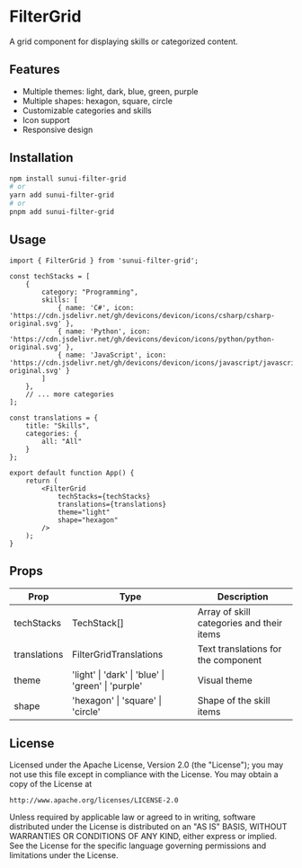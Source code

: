 # FilterGrid

A grid component for displaying skills or categorized content.

## Features

- Multiple themes: light, dark, blue, green, purple
- Multiple shapes: hexagon, square, circle
- Customizable categories and skills
- Icon support
- Responsive design

## Installation

```bash
npm install sunui-filter-grid
# or
yarn add sunui-filter-grid
# or
pnpm add sunui-filter-grid
```

## Usage

```tsx
import { FilterGrid } from 'sunui-filter-grid';

const techStacks = [
    {
        category: "Programming",
        skills: [
            { name: 'C#', icon: 'https://cdn.jsdelivr.net/gh/devicons/devicon/icons/csharp/csharp-original.svg' },
            { name: 'Python', icon: 'https://cdn.jsdelivr.net/gh/devicons/devicon/icons/python/python-original.svg' },
            { name: 'JavaScript', icon: 'https://cdn.jsdelivr.net/gh/devicons/devicon/icons/javascript/javascript-original.svg' }
        ]
    },
    // ... more categories
];

const translations = {
    title: "Skills",
    categories: {
        all: "All"
    }
};

export default function App() {
    return (
        <FilterGrid
            techStacks={techStacks}
            translations={translations}
            theme="light"
            shape="hexagon"
        />
    );
}
```

## Props

| Prop | Type | Description |
|------|------|-------------|
| techStacks | TechStack[] | Array of skill categories and their items |
| translations | FilterGridTranslations | Text translations for the component |
| theme | 'light' \| 'dark' \| 'blue' \| 'green' \| 'purple' | Visual theme |
| shape | 'hexagon' \| 'square' \| 'circle' | Shape of the skill items |

## License

Licensed under the Apache License, Version 2.0 (the "License");
you may not use this file except in compliance with the License.
You may obtain a copy of the License at

    http://www.apache.org/licenses/LICENSE-2.0

Unless required by applicable law or agreed to in writing, software
distributed under the License is distributed on an "AS IS" BASIS,
WITHOUT WARRANTIES OR CONDITIONS OF ANY KIND, either express or implied.
See the License for the specific language governing permissions and
limitations under the License. 